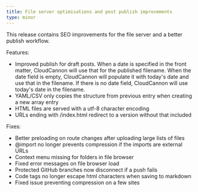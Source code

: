 ```yaml
---
title: File server optimisations and post publish improvements
type: minor
---
```



This release contains SEO improvements for the file server and a better publish workflow.

Features:

* Improved publish for draft posts. When a date is specified in the front matter, CloudCannon will use that for the published filename. When the date field is empty, CloudCannon will populate it with today's date and use that in the filename. If there is no date field, CloudCannon will use today's date in the filename.
* YAML/CSV only copies the structure from previous entry when creating a new array entry
* HTML files are served with a utf-8 character encoding
* URLs ending with /index.html redirect to a version without that included


Fixes:

* Better preloading on route changes after uploading large lists of files
* @import no longer prevents compression if the imports are external URLs
* Context menu missing for folders in file browser
* Fixed error messages on file browser load
* Protected GitHub branches now disconnect if a push fails
* Code tags no longer escape html characters when saving to markdown
* Fixed issue preventing compression on a few sites
